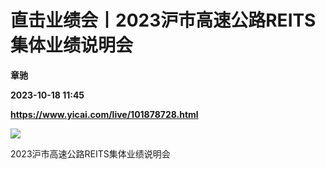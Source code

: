 # 直击业绩会丨2023沪市高速公路REITS集体业绩说明会
**章驰**

**2023-10-18 11:45**

**https://www.yicai.com/live/101878728.html**

![](https://imgcdn.yicai.com/uppics/slides/2023/10/97c2cdb6d9217c5588ed08591f784ebf.jpg)

2023沪市高速公路REITS集体业绩说明会